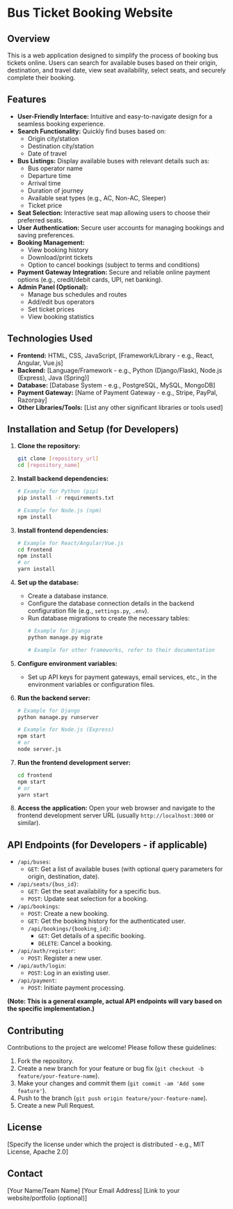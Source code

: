 # Bus Ticket Booking Website

## Overview

This is a web application designed to simplify the process of booking bus tickets online. Users can search for available buses based on their origin, destination, and travel date, view seat availability, select seats, and securely complete their booking.

## Features

* **User-Friendly Interface:** Intuitive and easy-to-navigate design for a seamless booking experience.
* **Search Functionality:** Quickly find buses based on:
    * Origin city/station
    * Destination city/station
    * Date of travel
* **Bus Listings:** Display available buses with relevant details such as:
    * Bus operator name
    * Departure time
    * Arrival time
    * Duration of journey
    * Available seat types (e.g., AC, Non-AC, Sleeper)
    * Ticket price
* **Seat Selection:** Interactive seat map allowing users to choose their preferred seats.
* **User Authentication:** Secure user accounts for managing bookings and saving preferences.
* **Booking Management:**
    * View booking history
    * Download/print tickets
    * Option to cancel bookings (subject to terms and conditions)
* **Payment Gateway Integration:** Secure and reliable online payment options (e.g., credit/debit cards, UPI, net banking).
* **Admin Panel (Optional):**
    * Manage bus schedules and routes
    * Add/edit bus operators
    * Set ticket prices
    * View booking statistics

## Technologies Used

* **Frontend:** HTML, CSS, JavaScript, [Framework/Library - e.g., React, Angular, Vue.js]
* **Backend:** [Language/Framework - e.g., Python (Django/Flask), Node.js (Express), Java (Spring)]
* **Database:** [Database System - e.g., PostgreSQL, MySQL, MongoDB]
* **Payment Gateway:** [Name of Payment Gateway - e.g., Stripe, PayPal, Razorpay]
* **Other Libraries/Tools:** [List any other significant libraries or tools used]

## Installation and Setup (for Developers)

1.  **Clone the repository:**
    ```bash
    git clone [repository_url]
    cd [repository_name]
    ```

2.  **Install backend dependencies:**
    ```bash
    # Example for Python (pip)
    pip install -r requirements.txt

    # Example for Node.js (npm)
    npm install
    ```

3.  **Install frontend dependencies:**
    ```bash
    # Example for React/Angular/Vue.js
    cd frontend
    npm install
    # or
    yarn install
    ```

4.  **Set up the database:**
    * Create a database instance.
    * Configure the database connection details in the backend configuration file (e.g., `settings.py`, `.env`).
    * Run database migrations to create the necessary tables:
        ```bash
        # Example for Django
        python manage.py migrate

        # Example for other frameworks, refer to their documentation
        ```

5.  **Configure environment variables:**
    * Set up API keys for payment gateways, email services, etc., in the environment variables or configuration files.

6.  **Run the backend server:**
    ```bash
    # Example for Django
    python manage.py runserver

    # Example for Node.js (Express)
    npm start
    # or
    node server.js
    ```

7.  **Run the frontend development server:**
    ```bash
    cd frontend
    npm start
    # or
    yarn start
    ```

8.  **Access the application:** Open your web browser and navigate to the frontend development server URL (usually `http://localhost:3000` or similar).

## API Endpoints (for Developers - if applicable)

* `/api/buses`:
    * `GET`: Get a list of available buses (with optional query parameters for origin, destination, date).
* `/api/seats/{bus_id}`:
    * `GET`: Get the seat availability for a specific bus.
    * `POST`: Update seat selection for a booking.
* `/api/bookings`:
    * `POST`: Create a new booking.
    * `GET`: Get the booking history for the authenticated user.
    * `/api/bookings/{booking_id}`:
        * `GET`: Get details of a specific booking.
        * `DELETE`: Cancel a booking.
* `/api/auth/register`:
    * `POST`: Register a new user.
* `/api/auth/login`:
    * `POST`: Log in an existing user.
* `/api/payment`:
    * `POST`: Initiate payment processing.

**(Note: This is a general example, actual API endpoints will vary based on the specific implementation.)**

## Contributing

Contributions to the project are welcome! Please follow these guidelines:

1.  Fork the repository.
2.  Create a new branch for your feature or bug fix (`git checkout -b feature/your-feature-name`).
3.  Make your changes and commit them (`git commit -am 'Add some feature'`).
4.  Push to the branch (`git push origin feature/your-feature-name`).
5.  Create a new Pull Request.

## License

[Specify the license under which the project is distributed - e.g., MIT License, Apache 2.0]

## Contact

[Your Name/Team Name]
[Your Email Address]
[Link to your website/portfolio (optional)]
